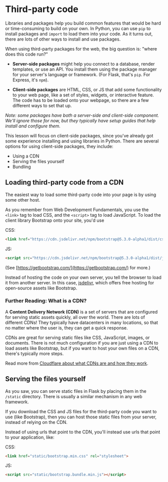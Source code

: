 # Third-party code

Libraries and packages help you build common features that would be hard or
time-consuming to build on your own. In Python, you can use `pip` to install
packages and `import` to load them into your code. As it turns out, there are
lots of other ways to install and use packages.

When using third-party packages for the web, the big question is: "where does
this code run?" 

* **Server-side packages** might help you connect to a database,
render templates, or use an API. You install them using the package manager for
your server's language or framework. (For Flask, that's `pip`. For Express, it's
`npm`).

* **Client-side packages** are HTML, CSS, or JS that add some functionality to
your web page, like a set of styles, widgets, or interactive feature. The
code has to be loaded onto your webpage, so there are a few different ways
to set that up.

_Note: some packages have both a server-side and client-side component. We'll
ignore those for now, but they typically have setup guides that help install and
configure them._

This lesson will focus on client-side packages, since you've already got some
experience installing and using libraries in Python. There are several options for using client-side packages, they include:

- Using a CDN
- Serving the files yourself
- Bundling

## Loading third-party code from a CDN

The easiest way to load some third-party code into your page is by using some
other host.

As you remember from Web Development Fundamentals, you use the `<link>` tag to load CSS, and 
the `<script>` tag to load JavaScript. To load the client library Bootstrap onto
your site, you'd use

CSS:
```html
<link href="https://cdn.jsdelivr.net/npm/bootstrap@5.3.0-alpha1/dist/css/bootstrap.min.css" rel="stylesheet" integrity="sha384-GLhlTQ8iRABdZLl6O3oVMWSktQOp6b7In1Zl3/Jr59b6EGGoI1aFkw7cmDA6j6gD" crossorigin="anonymous">
```

JS:
```html
<script src="https://cdn.jsdelivr.net/npm/bootstrap@5.3.0-alpha1/dist/js/bootstrap.bundle.min.js" integrity="sha384-w76AqPfDkMBDXo30jS1Sgez6pr3x5MlQ1ZAGC+nuZB+EYdgRZgiwxhTBTkF7CXvN" crossorigin="anonymous"></script>
```

(See [https://getbootstrap.com/](https://getbootstrap.com/) for more.)

Instead of hosting the code on your own server, you tell the browser to load it
from another server. In this case, [jsdelivr](https://www.jsdelivr.com/), which
offers free hosting for open-source assets like Bootstrap.

### Further Reading: What is a CDN?

A **Content Delivery Network (CDN)** is a set of servers that are configured for
serving static assets quickly, all over the world. There are lots of different
CDNs! They typically have datacenters in many locations, so that no matter where
the user is, they can get a quick response.

CDNs are great for serving static files like CSS, JavaScript, images, or
documents. There is not much configuration if you are just using a CDN to load
assets like Bootstrap, but if you want to host your own files on a CDN, there's
typically more steps.

Read more from [Cloudflare about what CDNs are and how they work](https://www.cloudflare.com/learning/cdn/what-is-a-cdn/).

## Serving the files yourself

As you saw, you can serve static files in Flask by placing them in the `/static`
directory. There is usually a similar mechanism in any web framework.

If you download the CSS and JS files for the third-party code you want to use
(like Bootstrap), then you can host those static files from your server, instead
of relying on the CDN.

Instead of using urls that point to the CDN, you'll instead use urls that point
to your application, like:

CSS:
```html
<link href="static/bootstrap.min.css" rel="stylesheet">
```

JS:
```html
<script src="static/bootstrap.bundle.min.js"></script>
```

<!--
## Bundling


## Check your understanding: Use Bootstrap

-->
